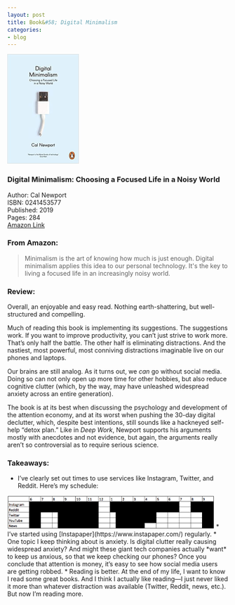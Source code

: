 ```yaml
---
layout: post
title: Book&#58; Digital Minimalism
categories:
- blog
---
```


[<img src="/DigitalMinimalism.jpg" width="163" height="249">](https://www.amazon.com/gp/product/0241453577/ref=as_li_tl?ie=UTF8&camp=1789&creative=9325&creativeASIN=0241453577&linkCode=as2&tag=tmstsn-20&linkId=5b13dbf71be012d42810facca0e84112)

### Digital Minimalism: Choosing a Focused Life in a Noisy World
Author: Cal Newport  
ISBN: 0241453577  
Published: 2019  
Pages: 284  
<a target="_blank" href="https://www.amazon.com/gp/product/0241453577/ref=as_li_tl?ie=UTF8&camp=1789&creative=9325&creativeASIN=0241453577&linkCode=as2&tag=tmstsn-20&linkId=5b13dbf71be012d42810facca0e84112">Amazon Link</a><img src="//ir-na.amazon-adsystem.com/e/ir?t=tmstsn-20&l=am2&o=1&a=0241453577" width="1" height="1" border="0" alt="" style="border:none !important; margin:0px !important;" />

### From Amazon:
> Minimalism is the art of knowing how much is just enough. Digital minimalism applies this idea to our personal technology. It's the key to living a focused life in an increasingly noisy world.

### Review:
Overall, an enjoyable and easy read. Nothing earth-shattering, but well-structured and compelling. 

Much of reading this book is implementing its suggestions. The suggestions work. If you want to improve productivity, you can’t just strive to work more. That’s only half the battle. The other half is eliminating distractions. And the nastiest, most powerful, most conniving distractions imaginable live on our phones and laptops. 

Our brains are still analog. As it turns out, we *can* go without social media. Doing so can not only open up more time for other hobbies, but also reduce cognitive clutter (which, by the way, may have unleashed widespread anxiety across an entire generation).

The book is at its best when discussing the psychology and development of the attention economy, and at its worst when pushing the 30-day digital declutter, which, despite best intentions, still sounds like a hackneyed self-help “detox plan.” Like in *Deep Work*, Newport supports his arguments mostly with anecdotes and not evidence, but again, the arguments really aren’t so controversial as to require serious science.

### Takeaways:

* I’ve clearly set out times to use services like Instagram, Twitter, and Reddit. Here’s my schedule:  
<img src="/Schedule.png" width="472" height="76">  
* I’ve started using [Instapaper](https://www.instapaper.com/) regularly. 
* One topic I keep thinking about is anxiety. Is digital clutter really causing widespread anxiety? And might these giant tech companies actually *want* to keep us anxious, so that we keep checking our phones? Once you conclude that attention is money, it’s easy to see how social media users are getting robbed.  
* Reading is better. At the end of my life, I want to know I read some great books. And I think I actually like reading—I just never liked it more than whatever distraction was available (Twitter, Reddit, news, etc.). But now I’m reading more.
